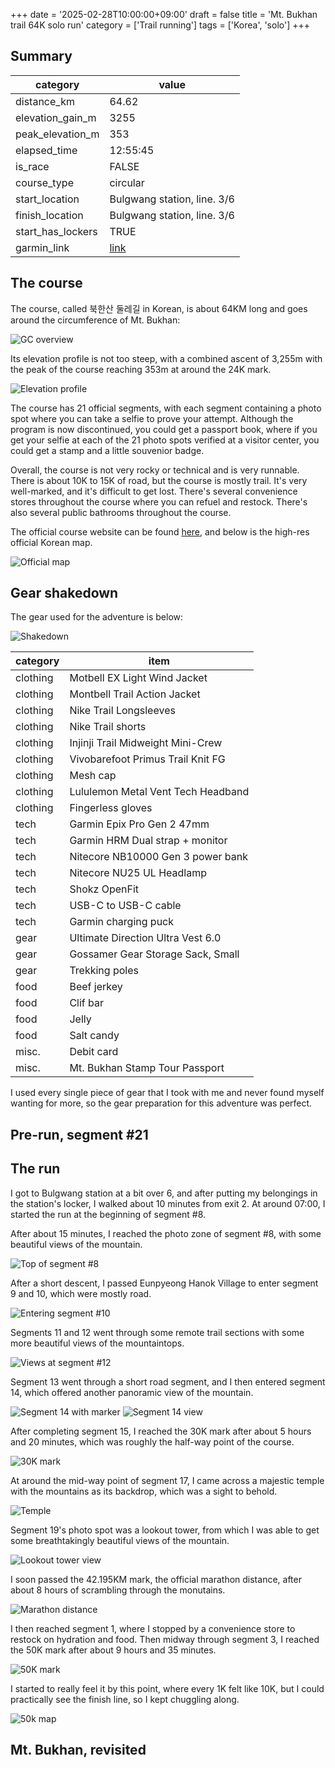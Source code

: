 +++
date = '2025-02-28T10:00:00+09:00'
draft = false
title = 'Mt. Bukhan trail 64K solo run'
category = ['Trail running']
tags = ['Korea', 'solo']
+++

## Summary

| **category**      | **value**                                                      |
| ----------------- | -------------------------------------------------------------- |
| distance_km       | 64.62                                                          |
| elevation_gain_m  | 3255                                                           |
| peak_elevation_m  | 353                                                            |
| elapsed_time      | 12:55:45                                                       |
| is_race           | FALSE                                                          |
| course_type       | circular                                                       |
| start_location    | Bulgwang station, line. 3/6                                    |
| finish_location   | Bulgwang station, line. 3/6                                    |
| start_has_lockers | TRUE                                                           |
| garmin_link       | [link](https://connect.garmin.com/modern/activity/18398774589) |

## The course

The course, called 북한산 둘레길 in Korean, is about 64KM long and goes around the circumference of Mt. Bukhan:

![GC overview](gc_overview.png)

Its elevation profile is not too steep, with a combined ascent of 3,255m with the peak of the course reaching  353m at around the 24K mark.

![Elevation profile](elevation.png)

The course has 21 official segments, with each segment containing a photo spot where you can take a selfie to prove your attempt. Although the program is now discontinued, you could get a passport book, where if you get your selfie at each of the 21 photo spots verified at a visitor center, you could get a stamp and a little souvenior badge.

Overall, the course is not very rocky or technical and is very runnable. There is about 10K to 15K of road, but the course is mostly trail. It's very well-marked, and it's difficult to get lost. There's several convenience stores throughout the course where you can refuel and restock. There's also several public bathrooms throughout the course.

The official course website can be found [here](https://www.knps.or.kr/portal/dulegil/bukhansan/index.do), and below is the high-res official Korean map.

![Official map](map.jpg)

## Gear shakedown

The gear used for the adventure is below:

![Shakedown](shakedown.jpg)

| **category** | **item**                           |
| ------------ | ---------------------------------- |
| clothing     | Motbell EX Light Wind Jacket       |
| clothing     | Montbell Trail Action Jacket       |
| clothing     | Nike Trail Longsleeves             |
| clothing     | Nike Trail shorts                  |
| clothing     | Injinji Trail Midweight Mini-Crew  |
| clothing     | Vivobarefoot Primus Trail Knit FG  |
| clothing     | Mesh cap                           |
| clothing     | Lululemon Metal Vent Tech Headband |
| clothing     | Fingerless gloves                  |
| tech         | Garmin Epix Pro Gen 2 47mm         |
| tech         | Garmin HRM Dual strap + monitor    |
| tech         | Nitecore NB10000 Gen 3 power bank  |
| tech         | Nitecore NU25 UL Headlamp          |
| tech         | Shokz OpenFit                      |
| tech         | USB-C to USB-C cable               |
| tech         | Garmin charging puck               |
| gear         | Ultimate Direction Ultra Vest 6.0  |
| gear         | Gossamer Gear Storage Sack, Small  |
| gear         | Trekking poles                     |
| food         | Beef jerkey                        |
| food         | Clif bar                           |
| food         | Jelly                              |
| food         | Salt candy                         |
| misc.        | Debit card                         |
| misc.        | Mt. Bukhan Stamp Tour Passport     |

I used every single piece of gear that I took with me and never found myself wanting for more, so the gear preparation for this adventure was perfect.

## Pre-run, segment #21

## The run

I got to Bulgwang station at a bit over 6, and after putting my belongings in the station's locker, I walked about 10 minutes from exit 2. At around 07:00, I started the run at the beginning of segment #8.

After about 15 minutes, I reached the photo zone of segment #8, with some beautiful views of the mountain.

![Top of segment #8](seg_8.jpg)

After a short descent, I passed Eunpyeong Hanok Village to enter segment 9 and 10, which were mostly road.

![Entering segment #10](seg_10.jpg)

Segments 11 and 12 went through some remote trail sections with some more beautiful views of the mountaintops.

![Views at segment #12](seg_12_view.jpg)

Segment 13 went through a short road segment, and I then entered segment 14, which offered another panoramic view of the mountain.

![Segment 14 with marker](seg_14_marker.jpg)
![Segment 14 view](seg_14_view.jpg)

After completing segment 15, I reached the 30K mark after about 5 hours and 20 minutes, which was roughly the half-way point of the course. 

![30K mark](30k.jpg)

At around the mid-way point of segment 17, I came across a majestic temple with the mountains as its backdrop, which was a sight to behold.

![Temple](temple.jpg)

Segment 19's photo spot was a lookout tower, from which I was able to get some breathtakingly beautiful views of the mountain.

![Lookout tower view](lookout.jpg)

I soon passed the 42.195KM mark, the official marathon distance, after about 8 hours of scrambling through the monutains.

![Marathon distance](marathon.jpg)

I then reached segment 1, where I stopped by a convenience store to restock on hydration and food. Then midway through segment 3, I reached the 50K mark after about 9 hours and 35 minutes.

![50K mark](50k.jpg)

I started to really feel it by this point, where every 1K felt like 10K, but I could practically see the finish line, so I kept chuggling along.

![50k map](50K_map.png)

## Mt. Bukhan, revisited

